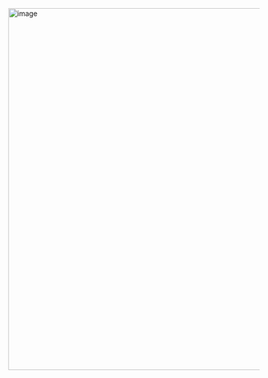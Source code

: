 <img width="1074" height="726" alt="image" src="https://github.com/user-attachments/assets/584b9b12-1c95-4640-a01f-457e52609998" />
